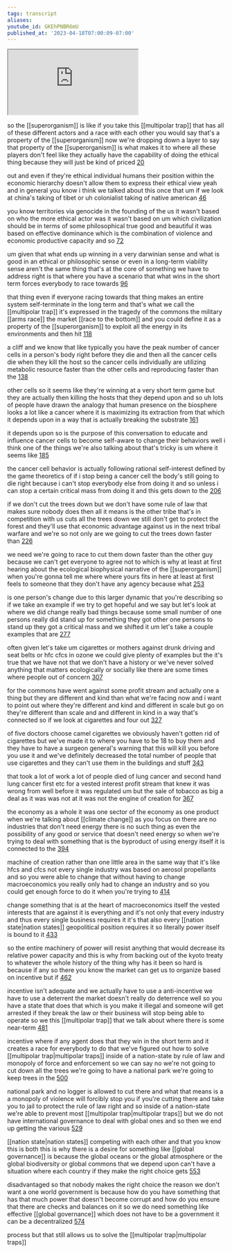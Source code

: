 ```yaml
---
tags: transcript
aliases:
youtube_id: GKEhPNBR6mU
published_at: '2023-04-18T07:00:09-07:00'
---
```


<div class="yt-container"><iframe src="https://www.youtube.com/embed/GKEhPNBR6mU"></iframe></div>

so the [[superorganism]] is like if you take this [[multipolar trap]] that has all of these different actors and a race with each other you would say that's a property of the [[superorganism]] now we're dropping down a layer to say that property of the [[superorganism]] is what makes it to where all these players don't feel like they actually have the capability of doing the ethical thing because they will just be kind of priced [20](https://www.youtube.com/watch?v=GKEhPNBR6mU&t=20.52s)

out and even if they're ethical individual humans their position within the economic hierarchy doesn't allow them to express their ethical view yeah and in general you know i think we talked about this once that um if we look at china's taking of tibet or uh colonialist taking of native american [46](https://www.youtube.com/watch?v=GKEhPNBR6mU&t=46.379s)

you know territories via genocide in the founding of the us it wasn't based on who the more ethical actor was it wasn't based on um which civilization should be in terms of some philosophical true good and beautiful it was based on effective dominance which is the combination of violence and economic productive capacity and so [72](https://www.youtube.com/watch?v=GKEhPNBR6mU&t=72.0s)

um given that what ends up winning in a very darwinian sense and what is good in an ethical or philosophic sense or even in a long-term viability sense aren't the same thing that's at the core of something we have to address right is that where you have a scenario that what wins in the short term forces everybody to race towards [96](https://www.youtube.com/watch?v=GKEhPNBR6mU&t=96.84s)

that thing even if everyone racing towards that thing makes an entire system self-terminate in the long term and that's what we call the [[multipolar trap]] it's expressed in the tragedy of the commons the military [[arms race]] the market [[race to the bottom]] and you could define it as a property of the [[superorganism]] to exploit all the energy in its environments and then hit [118](https://www.youtube.com/watch?v=GKEhPNBR6mU&t=118.74s)

a cliff and we know that like typically you have the peak number of cancer cells in a person's body right before they die and then all the cancer cells die when they kill the host so the cancer cells individually are utilizing metabolic resource faster than the other cells and reproducing faster than the [138](https://www.youtube.com/watch?v=GKEhPNBR6mU&t=138.36s)

other cells so it seems like they're winning at a very short term game but they are actually then killing the hosts that they depend upon and so uh lots of people have drawn the analogy that human presence on the biosphere looks a lot like a cancer where it is maximizing its extraction from that which it depends upon in a way that is actually breaking the substrate [161](https://www.youtube.com/watch?v=GKEhPNBR6mU&t=161.76s)

it depends upon so is the purpose of this conversation to educate and influence cancer cells to become self-aware to change their behaviors well i think one of the things we're also talking about that's tricky is um where it seems like [185](https://www.youtube.com/watch?v=GKEhPNBR6mU&t=185.28s)

the cancer cell behavior is actually following rational self-interest defined by the game theoretics of if i stop being a cancer cell the body's still going to die right because i can't stop everybody else from doing it and so unless i can stop a certain critical mass from doing it and this gets down to the [206](https://www.youtube.com/watch?v=GKEhPNBR6mU&t=206.819s)

if we don't cut the trees down but we don't have some rule of law that makes sure nobody does then all it means is the other tribe that's in competition with us cuts all the trees down we still don't get to protect the forest and they'll use that economic advantage against us in the next tribal warfare and we're so not only are we going to cut the trees down faster than [226](https://www.youtube.com/watch?v=GKEhPNBR6mU&t=226.98s)

we need we're going to race to cut them down faster than the other guy because we can't get everyone to agree not to which is why at least at first hearing about the ecological biophysical narrative of the [[superorganism]] when you're gonna tell me where where yours fits in here at least at first feels to someone that they don't have any agency because what [253](https://www.youtube.com/watch?v=GKEhPNBR6mU&t=253.319s)

is one person's change due to this larger dynamic that you're describing so if we take an example if we try to get hopeful and we say but let's look at where we did change really bad things because some small number of one persons really did stand up for something they got other one persons to stand up they got a critical mass and we shifted it um let's take a couple examples that are [277](https://www.youtube.com/watch?v=GKEhPNBR6mU&t=277.8s)

often given let's take um cigarettes or mothers against drunk driving and seat belts or hfc cfcs in ozone we could give plenty of examples but the it's true that we have not that we don't have a history or we've never solved anything that matters ecologically or socially like there are some times where people out of concern [307](https://www.youtube.com/watch?v=GKEhPNBR6mU&t=307.08s)

for the commons have went against some profit stream and actually one a thing but they are different and kind than what we're facing now and i want to point out where they're different and kind and different in scale but go on they're different than scale and and different in kind in a way that's connected so if we look at cigarettes and four out [327](https://www.youtube.com/watch?v=GKEhPNBR6mU&t=327.66s)

of five doctors choose camel cigarettes we obviously haven't gotten rid of cigarettes but we've made it to where you have to be 18 to buy them and they have to have a surgeon general's warning that this will kill you before you use it and we've definitely decreased the total number of people that use cigarettes and they can't use them in the buildings and stuff [343](https://www.youtube.com/watch?v=GKEhPNBR6mU&t=343.979s)

that took a lot of work a lot of people died of lung cancer and second hand lung cancer first etc for a vested interest profit stream that knew it was wrong from well before it was regulated um but the sale of tobacco as big a deal as it was was not at it was not the engine of creation for [367](https://www.youtube.com/watch?v=GKEhPNBR6mU&t=367.68s)

the economy as a whole it was one sector of the economy as one product when we're talking about [[climate change]] as you focus on there are no industries that don't need energy there is no such thing as even the possibility of any good or service that doesn't need energy so when we're trying to deal with something that is the byproduct of using energy itself it is connected to the [394](https://www.youtube.com/watch?v=GKEhPNBR6mU&t=394.68s)

machine of creation rather than one little area in the same way that it's like hfcs and cfcs not every single industry was based on aerosol propellants and so you were able to change that without having to change macroeconomics you really only had to change an industry and so you could get enough force to do it when you're trying to [414](https://www.youtube.com/watch?v=GKEhPNBR6mU&t=414.72s)

change something that is at the heart of macroeconomics itself the vested interests that are against it is everything and it's not only that every industry and thus every single business requires it it's that also every [[nation state|nation states]] geopolitical position requires it so literally power itself is bound to it [433](https://www.youtube.com/watch?v=GKEhPNBR6mU&t=433.62s)

so the entire machinery of power will resist anything that would decrease its relative power capacity and this is why from backing out of the kyoto treaty to whatever the whole history of the thing why has it been so hard is because if any so there you know the market can get us to organize based on incentive but if [462](https://www.youtube.com/watch?v=GKEhPNBR6mU&t=462.12s)

incentive isn't adequate and we actually have to use a anti-incentive we have to use a deterrent the market doesn't really do deterrence well so you have a state that does that which is you make it illegal and someone will get arrested if they break the law or their business will stop being able to operate so we this [[multipolar trap]] that we talk about where there is some near-term [481](https://www.youtube.com/watch?v=GKEhPNBR6mU&t=481.979s)

incentive where if any agent does that they win in the short term and it creates a race for everybody to do that we've figured out how to solve [[multipolar trap|multipolar traps]] inside of a nation-state by rule of law and monopoly of force and enforcement so we can say no we're not going to cut down all the trees we're going to have a national park we're going to keep trees in the [500](https://www.youtube.com/watch?v=GKEhPNBR6mU&t=500.46s)

national park and no logger is allowed to cut there and what that means is a a monopoly of violence will forcibly stop you if you're cutting there and take you to jail to protect the rule of law right and so inside of a nation-state we're able to prevent most [[multipolar trap|multipolar traps]] but we do not have international governance to deal with global ones and so then we end up getting the various [529](https://www.youtube.com/watch?v=GKEhPNBR6mU&t=529.62s)

[[nation state|nation states]] competing with each other and that you know this is both this is why there is a desire for something like [[global governance]] is because the global oceans or the global atmosphere or the global biodiversity or global commons that we depend upon can't have a situation where each country if they make the right choice gets [553](https://www.youtube.com/watch?v=GKEhPNBR6mU&t=553.2s)

disadvantaged so that nobody makes the right choice the reason we don't want a one world government is because how do you have something that has that much power that doesn't become corrupt and how do you ensure that there are checks and balances on it so we do need something like effective [[global governance]] which does not have to be a government it can be a decentralized [574](https://www.youtube.com/watch?v=GKEhPNBR6mU&t=574.74s)

process but that still allows us to solve the [[multipolar trap|multipolar traps]]